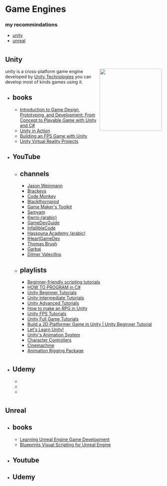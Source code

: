 # Game Engines
### my recommindations 
* [unity](#unity)
* [unreal](#unreal)



#
## Unity
<img align="right" src="https://github.com/ahmadlahluob/Game-Maker-Masterclass/blob/main/Engines/logos/UnityLogo.png" width ="200" hieght ="200">

unity is a cross-platform game engine developed by [Unity Technologies](https://unity.com/) you can develop most of kinds games using it.
- ## books
    - [Introduction to Game Design, Prototyping, and Development: From Concept to Playable Game with Unity and C#](https://www.amazon.com/Introduction-Game-Design-Prototyping-Development/dp/0321933168)
    - [Unity in Action](https://www.manning.com/books/unity-in-action-second-edition)
    - [Building an FPS Game with Unity ](https://www.amazon.com/Building-Game-Unity-John-Doran/dp/178217480X)
    - [Unity Virtual Reality Projects](https://www.amazon.com/Unity-Virtual-Reality-Projects-immersive/dp/178398855X)
- ## YouTube
    - ## channels
        - [Jason Weinmann](https://www.youtube.com/c/Unity3dCollege)
        - [Brackeys](https://www.youtube.com/c/Brackeys)
        - [Code Monkey](https://www.youtube.com/c/CodeMonkeyUnity)
        - [Blackthornprod](https://www.youtube.com/@Blackthornprod)
        - [Game Maker's Toolkit](https://www.youtube.com/@GMTK)
        - [Samyam](https://www.youtube.com/c/samyam)
        - [6wrni-(arabic)](https://www.youtube.com/c/6wrni)
        - [GameDevGuide](https://www.youtube.com/c/GameDevGuide)
        - [InfallibleCode](https://www.youtube.com/c/InfallibleCode)
        - [Hassouna Academy (arabic)](https://www.youtube.com/c/HassounaAcademy)
        - [IHeartGameDev](https://www.youtube.com/@iHeartGameDev)
        - [Thomas Brush](https://www.youtube.com/@thomasbrush/videos)
        - [Garbaj](https://www.youtube.com/@garbaj/videos)
        - [Dilmer Valecillos](https://www.youtube.com/@dilmerv/videos)
    - ## playlists
        - [Beginner-friendly scripting tutorials](https://www.youtube.com/playlist?list=PLX2vGYjWbI0S9-X2Q021GUtolTqbUBB9B)
        - [HOW TO PROGRAM in C#](https://www.youtube.com/playlist?list=PLPV2KyIb3jR4CtEelGPsmPzlvP7ISPYzR)
        - [Unity Beginner Tutorials](https://www.youtube.com/playlist?list=PLPV2KyIb3jR5QFsefuO2RlAgWEz6EvVi6)
        - [Unity Intermediate Tutorials](https://www.youtube.com/playlist?list=PLPV2KyIb3jR6Wxj8HaJ_pZhBtaamtXL7J)
        - [Unity Advanced Tutorials](https://www.youtube.com/playlist?list=PLPV2KyIb3jR5qEyOlJImGFoHcxg9XUQci)
        - [How to make an RPG in Unity](https://www.youtube.com/playlist?list=PLPV2KyIb3jR4KLGCCAciWQ5qHudKtYeP7)
        - [Unity FPS Tutorials](https://www.youtube.com/playlist?list=PLPV2KyIb3jR7dFbE2UQYu7QWMdUgDnlnk)
        - [Unity Full Game Tutorials](https://www.youtube.com/playlist?list=PLI5KGtDrj4HVInyXdx5N2oYUAb9U7rJ4L)
        - [Build a 2D Platformer Game in Unity | Unity Beginner Tutorial](https://www.youtube.com/playlist?list=PLrnPJCHvNZuCVTz6lvhR81nnaf1a-b67U)
        - [Let's Learn Unity!](https://www.youtube.com/playlist?list=PLwyUzJb_FNeS8s7OQKeNIr3NMHBIbhFeC)
        - [Unity's Animation System](https://www.youtube.com/playlist?list=PLwyUzJb_FNeTQwyGujWRLqnfKpV-cj-eO)
        - [Character Controllers](https://www.youtube.com/playlist?list=PLwyUzJb_FNeQrIxCEjj5AMPwawsw5beAy)
        - [Cinemachine](https://www.youtube.com/playlist?list=PLwyUzJb_FNeTkzlDLlbD5L0oX1ajWu8Pz)
        - [Animation Rigging Package](https://www.youtube.com/playlist?list=PLwyUzJb_FNeScUWldQRYMqM3Clz7XXCyq)
#
- ## Udemy
    -
    -
    -

#
## Unreal
- ## books
    - [Learning Unreal Engine Game Development](https://www.amazon.com/Learning-Unreal-Engine-Game-Development/dp/1784398152)
    - [Blueprints Visual Scripting for Unreal Engine](https://www.amazon.com/Blueprints-Visual-Scripting-Unreal-Engine/dp/1785286013)
    
- ## Youtube
- ## Udemy
#